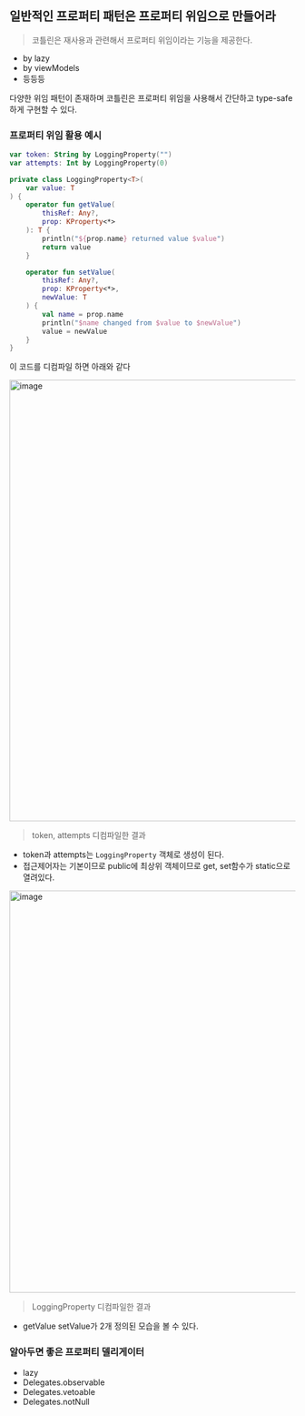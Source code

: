 
## 일반적인 프로퍼티 패턴은 프로퍼티 위임으로 만들어라

> 코틀린은 재사용과 관련해서 프로퍼티 위임이라는 기능을 제공한다.

- by lazy
- by viewModels
- 등등등

다양한 위임 패턴이 존재하며 코틀린은 프로퍼티 위임을 사용해서 간단하고 type-safe하게 구현할 수 있다.


### 프로퍼티 위임 활용 예시

```kotlin
var token: String by LoggingProperty("")
var attempts: Int by LoggingProperty(0)

private class LoggingProperty<T>(
    var value: T
) {
    operator fun getValue(
        thisRef: Any?,
        prop: KProperty<*>
    ): T {
        println("${prop.name} returned value $value")
        return value
    }

    operator fun setValue(
        thisRef: Any?,
        prop: KProperty<*>,
        newValue: T
    ) {
        val name = prop.name
        println("$name changed from $value to $newValue")
        value = newValue
    }
}
```

이 코드를 디컴파일 하면 아래와 같다

<img width="776" alt="image" src="https://github.com/lee-ji-hoon/study-objects-with-kotlin/assets/53300830/0b81677a-7e26-4af0-ad1a-fc87e43ce7f0">

> token, attempts 디컴파일한 결과

- token과 attempts는 `LoggingProperty` 객체로 생성이 된다.
- 접근제어자는 기본이므로 public에 최상위 객체이므로 get, set함수가 static으로 열려있다.

<img width="707" alt="image" src="https://github.com/lee-ji-hoon/study-objects-with-kotlin/assets/53300830/f02f2db6-53a7-4a13-b557-3a28495b4fcd">

> LoggingProperty 디컴파일한 결과

- getValue setValue가 2개 정의된 모습을 볼 수 있다.

### 알아두면 좋은 프로퍼티 델리게이터

- lazy
- Delegates.observable
- Delegates.vetoable
- Delegates.notNull

